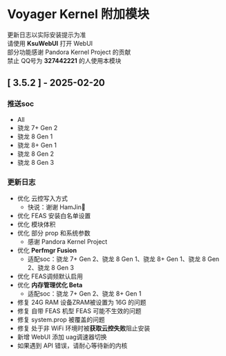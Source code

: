 # Voyager Kernel 附加模块
更新日志以实际安装提示为准  
请使用 **KsuWebUI** 打开 WebUI  
部分功能感谢 Pandora Kernel Project 的贡献  
禁止 QQ号为 **327442221** 的人使用本模块

## [ 3.5.2 ] - 2025-02-20

### 推送soc

- All
- 骁龙 7+ Gen 2
- 骁龙 8 Gen 1
- 骁龙 8+ Gen 1
- 骁龙 8 Gen 2
- 骁龙 8 Gen 3

### 更新日志

- 优化 云控写入方式
  - 快说：谢谢 HamJin🐔
- 优化 FEAS 安装白名单设置
- 优化 模块体积
- 优化 部分 prop 和系统参数
  - 感谢 Pandora Kernel Project
- 优化 **Perfmgr Fusion**
    - 适配soc：骁龙 7+ Gen 2、骁龙 8 Gen 1、骁龙 8+ Gen 1、骁龙 8 Gen 2、骁龙 8 Gen 3
- 优化 FEAS调频默认启用
- 优化 **内存管理优化 Beta**
    - 适配soc：骁龙 7+ Gen 2、骁龙 8+ Gen 1
- 修复 24G RAM 设备ZRAM被设置为 16G 的问题
- 修复 自带 FEAS 机型 FEAS 可能不生效的问题
- 修复 system.prop 被覆盖的问题
- 修复 处于非 WiFi 环境时被**获取云控失败**阻止安装
- 新增 WebUI 添加 uag调速器切换
- 如果遇到 API 错误，请耐心等待新的内核
